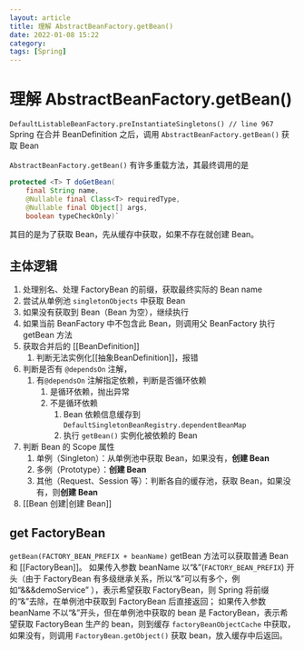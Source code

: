```yaml
---
layout: article  
title: 理解 AbstractBeanFactory.getBean()
date: 2022-01-08 15:22
category:  
tags: [Spring]
---
```


# 理解 AbstractBeanFactory.getBean()

`DefaultListableBeanFactory.preInstantiateSingletons() // line 967`
Spring 在合并 BeanDefinition 之后，调用 `AbstractBeanFactory.getBean()` 获取 Bean

`AbstractBeanFactory.getBean()` 有许多重载方法，其最终调用的是
```java
protected <T> T doGetBean(
    final String name, 
    @Nullable final Class<T> requiredType,        
    @Nullable final Object[] args, 
    boolean typeCheckOnly)`
```

其目的是为了获取 Bean，先从缓存中获取，如果不存在就创建 Bean。

## 主体逻辑
1. 处理别名、处理 FactoryBean 的前缀，获取最终实际的 Bean name
2. 尝试从单例池 `singletonObjects` 中获取 Bean
3. 如果没有获取到 Bean（Bean 为空），继续执行
4. 如果当前 BeanFactory 中不包含此 Bean，则调用父 BeanFactory 执行 getBean 方法
5. 获取合并后的 [[BeanDefinition]]
    1. 判断无法实例化[[抽象BeanDefinition]]，报错
6. 判断是否有 `@dependsOn` 注解，
    1. 有`@dependsOn` 注解指定依赖，判断是否循环依赖
        1. 是循环依赖，抛出异常
        2. 不是循环依赖
            1. Bean 依赖信息缓存到 `DefaultSingletonBeanRegistry.dependentBeanMap`
            2. 执行 `getBean()` 实例化被依赖的 Bean
7. 判断 Bean 的 Scope 属性
    1. 单例（Singleton）：从单例池中获取 Bean，如果没有，**创建 Bean**
    2. 多例（Prototype）：**创建 Bean**
    3. 其他（Request、Session 等）：判断各自的缓存池，获取 Bean，如果没有，则**创建 Bean**
8. [[Bean 创建|创建 Bean]]


## get FactoryBean
`getBean(FACTORY_BEAN_PREFIX + beanName)`
getBean 方法可以获取普通 Bean 和 [[FactoryBean]]。
如果传入参数 beanName 以“&”(`FACTORY_BEAN_PREFIX`) 开头（由于 FactoryBean 有多级继承关系，所以“&”可以有多个，例如“&&&demoService” ），表示希望获取 FactoryBean，则 Spring 将前缀的“&”去除，在单例池中获取到 FactoryBean 后直接返回；
如果传入参数 beanName 不以“&”开头，但在单例池中获取的 bean 是 FactoryBean，表示希望获取 FactoryBean 生产的 bean，则到缓存 `factoryBeanObjectCache` 中获取，如果没有，则调用 `FactoryBean.getObject()` 获取 bean，放入缓存中后返回。
